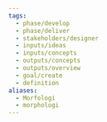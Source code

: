 ```yaml
---
tags:
  - phase/develop
  - phase/deliver
  - stakeholders/designer
  - inputs/ideas
  - inputs/concepts
  - outputs/concepts
  - outputs/overview
  - goal/create
  - definition
aliases:
  - Morfologi
  - morphologi
---
```

